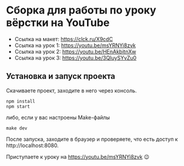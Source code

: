 # Сборка для работы по уроку вёрстки на YouTube

* Ссылка на макет: https://clck.ru/X9cdC
* Ссылка на урок 1: https://youtu.be/msYRNYi8zvk
* Ссылка на урок 2: https://youtu.be/HEnAkbitnXw
* Ссылка на урок 3: https://youtu.be/3QluySYvZu0

## Установка и запуск проекта

Скачиваете проект, заходите в него через консоль.

```
npm install
npm start
```

либо, если у вас настроены Make-файлы
```
make dev
```

После запуска, заходите в браузер и проверяете, что есть доступ к http://localhost:8080.

Приступаете к уроку на https://youtu.be/msYRNYi8zvk 😉

